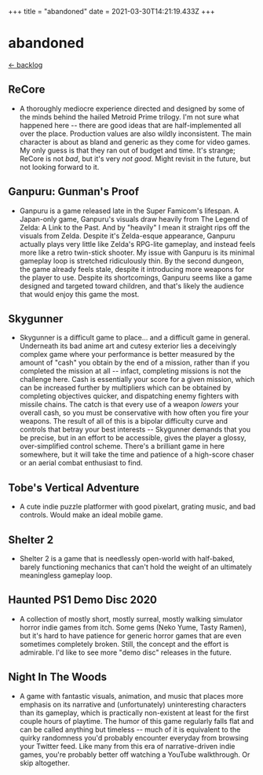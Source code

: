 +++
title = "abandoned"
date = 2021-03-30T14:21:19.433Z
+++

# abandoned

[← backlog](/backlog#abandoned)

## ReCore
  * A thoroughly mediocre experience directed and designed by some of the minds behind the hailed Metroid Prime trilogy. I'm not sure what happened here -- there are good ideas that are half-implemented all over the place. Production values are also wildly inconsistent. The main character is about as bland and generic as they come for video games. My only guess is that they ran out of budget and time. It's strange; ReCore is not *bad*, but it's very *not good*. Might revisit in the future, but not looking forward to it.

## Ganpuru: Gunman's Proof
  * Ganpuru is a game released late in the Super Famicom's lifespan. A Japan-only game, Ganpuru's visuals draw heavily from The Legend of Zelda: A Link to the Past. And by "heavily" I mean it straight rips off the visuals from Zelda. Despite it's Zelda-esque appearance, Ganpuru actually plays very little like Zelda's RPG-lite gameplay, and instead feels more like a retro twin-stick shooter. My issue with Ganpuru is its minimal gameplay loop is stretched ridiculously thin. By the second dungeon, the game already feels stale, despite it introducing more weapons for the player to use. Despite its shortcomings, Ganpuru seems like a game designed and targeted toward children, and that's likely the audience that would enjoy this game the most.

## Skygunner
  * Skygunner is a difficult game to place... and a difficult game in general. Underneath its bad anime art and cutesy exterior lies a deceivingly complex game where your performance is better measured by the amount of "cash" you obtain by the end of a mission, rather than if you completed the mission at all -- infact, completing missions is not the challenge here. Cash is essentially your score for a given mission, which can be increased further by multipliers which can be obtained by completing objectives quicker, and dispatching enemy fighters with missile chains. The catch is that every use of a weapon *lowers* your overall cash, so you must be conservative with how often you fire your weapons. The result of all of this is a bipolar difficulty curve and controls that betray your best interests -- Skygunner demands that you be precise, but in an effort to be accessible, gives the player a glossy, over-simplified control scheme. There's a brilliant game in here somewhere, but it will take the time and patience of a high-score chaser or an aerial combat enthusiast to find.

## Tobe's Vertical Adventure
  * A cute indie puzzle platformer with good pixelart, grating music, and bad controls. Would make an ideal mobile game.

## Shelter 2
  * Shelter 2 is a game that is needlessly open-world with half-baked, barely functioning mechanics that can't hold the weight of an ultimately meaningless gameplay loop.

## Haunted PS1 Demo Disc 2020
  * A collection of mostly short, mostly surreal, mostly walking simulator horror indie games from itch. Some gems (Neko Yume, Tasty Ramen), but it's hard to have patience for generic horror games that are even sometimes completely broken. Still, the concept and the effort is admirable. I'd like to see more "demo disc" releases in the future.

## Night In The Woods
  * A game with fantastic visuals, animation, and music that places more emphasis on its narrative and (unfortunately) uninteresting characters than its gameplay, which is practically non-existent at least for the first couple hours of playtime. The humor of this game regularly falls flat and can be called anything but timeless -- much of it is equivalent to the quirky randomness you'd probably encounter everyday from browsing your Twitter feed. Like many from this era of narrative-driven indie games, you're probably better off watching a YouTube walkthrough. Or skip altogether.
